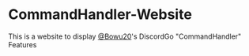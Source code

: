 # CommandHandler-Website
This is a website to display [@Bowu20](https://github.com/Bowu20)'s DiscordGo "CommandHandler" Features
